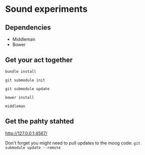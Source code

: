 # Sound experiments

## Dependencies

*	Middleman
*	Bower

## Get your act together

`bundle install`

`git submodule init`

`git submodule update`

`bower install`

`middleman`

## Get the pahty stahted

http://127.0.0.1:4567/

Don't forget you might need to pull updates to the moog code: `git submodule update --remote`

